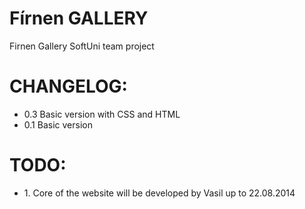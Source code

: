 Fírnen GALLERY
======

<p>
Firnen Gallery SoftUni team project
</p>


CHANGELOG:
=========
<p>
<ul>
<li>0.3 Basic version with CSS and HTML</li>
<li>0.1 Basic version</li>
</ul>
</p>


TODO:
=========
<p>
<ul>
<li>1. Core of the website will be developed by Vasil up to 22.08.2014</li>
</ul>
</p>